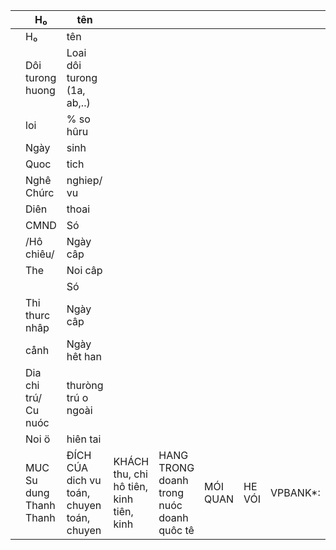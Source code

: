 |  | H₀ | tên |  |  |  |  |  |  |  |
| --- | --- | --- | --- | --- | --- | --- | --- | --- | --- |
|  | H₀ | tên |  |  |  |  |  |  |  |
|  | Dôi turong huong | Loai dôi turong (1a, ab,..) |  |  |  |  |  |  |  |
|  | loi | % so hûru |  |  |  |  |  |  |  |
|  | Ngày | sinh |  |  |  |  |  |  |  |
|  | Quoc | tich |  |  |  |  |  |  |  |
|  | Nghê Chúrc | nghiep/ vu |  |  |  |  |  |  |  |
|  | Diên | thoai |  |  |  |  |  |  |  |
|  | CMND | Só |  |  |  |  |  |  |  |
|  | /Hô chiêu/ | Ngày câp |  |  |  |  |  |  |  |
|  | The | Noi câp |  |  |  |  |  |  |  |
|  |  | Só |  |  |  |  |  |  |  |
|  | Thi thurc nhâp | Ngày câp |  |  |  |  |  |  |  |
|  | cånh | Ngày hêt han |  |  |  |  |  |  |  |
|  | Dia chi trú/ Cu nuóc | thuròng trú o ngoài |  |  |  |  |  |  |  |
|  | Noi ӧ | hiên tai |  |  |  |  |  |  |  |
|  | MUC Su dung Thanh Thanh | ĐÍCH CÚA dich vu toán, chuyen toán, chuyen | KHÁCH thu, chi hô tiên, kinh tiên, kinh | HANG TRONG doanh trong nuóc doanh quôc tê | MÓI QUAN | HE VÓI | VPBANK*: |  |  |
